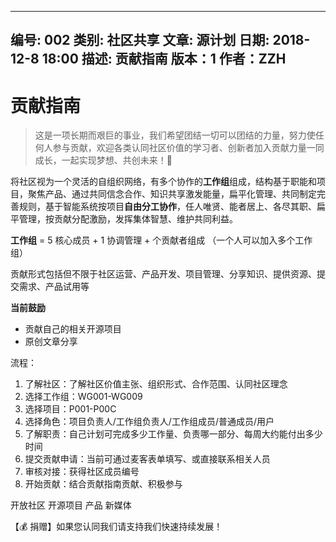 --------------------------------------------------------------------------------
编号: 002
类别: 社区共享
文章: 源计划
日期: 2018-12-8 18:00
描述: 贡献指南
版本：1
作者：ZZH
--------------------------------------------------------------------------------

贡献指南
============

> 这是一项长期而艰巨的事业，我们希望团结一切可以团结的力量，努力使任何人参与贡献，欢迎各类认同社区价值的学习者、创新者加入贡献力量一同成长，一起实现梦想、共创未来！💪

将社区视为一个灵活的自组织网络，有多个协作的**工作组**组成，结构基于职能和项目，聚焦产品、通过共同信念合作、知识共享激发能量，扁平化管理、共同制定完善规则，基于智能系统按项目**自由分工协作**，任人唯贤、能者居上、各尽其职、扁平管理，按贡献分配激励，发挥集体智慧、维护共同利益。

**工作组** = 5 核心成员 + 1 协调管理 + 个贡献者组成 （一个人可以加入多个工作组）

贡献形式包括但不限于社区运营、产品开发、项目管理、分享知识、提供资源、提交需求、产品试用等

**当前鼓励**
- 贡献自己的相关开源项目
- 原创文章分享

流程：
1. 了解社区：了解社区价值主张、组织形式、合作范围、认同社区理念
1. 选择工作组：WG001-WG009
1. 选择项目：P001-P00C
1. 选择角色：项目负责人/工作组负责人/工作组成员/普通成员/用户
1. 了解职责：自己计划可完成多少工作量、负责哪一部分、每周大约能付出多少时间
1. 提交贡献申请：当前可通过麦客表单填写、或直接联系相关人员
1. 审核对接：获得社区成员编号
1. 开始贡献：结合贡献指南贡献、积极参与

开放社区
开源项目
产品
新媒体

【💰 捐赠】如果您认同我们请支持我们快速持续发展！

